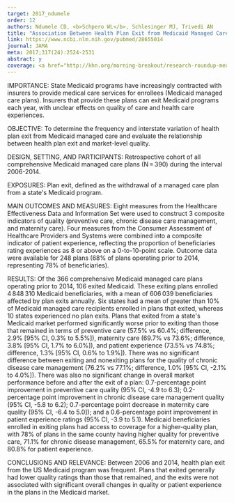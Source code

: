 ```yaml
---
target: 2017_ndumele
order: 12
authors: Ndumele CD, <b>Schpero WL</b>, Schlesinger MJ, Trivedi AN
title: "Association Between Health Plan Exit from Medicaid Managed Care and Quality of Care, 2006-2014"
link: https://www.ncbi.nlm.nih.gov/pubmed/28655014
journal: JAMA
meta: 2017;317(24):2524-2531
abstract: y
coverage: <a href="http://khn.org/morning-breakout/research-roundup-medicaid-costs-for-opioid-addiction-medication-health-exits/" target="_blank">Kaiser Health News</a>
---
```

IMPORTANCE: State Medicaid programs have increasingly contracted with insurers to provide medical care services for enrollees (Medicaid managed care plans). Insurers that provide these plans can exit Medicaid programs each year, with unclear effects on quality of care and health care experiences.

OBJECTIVE: To determine the frequency and interstate variation of health plan exit from Medicaid managed care and evaluate the relationship between health plan exit and market-level quality.

DESIGN, SETTING, AND PARTICIPANTS: Retrospective cohort of all comprehensive Medicaid managed care plans (N = 390) during the interval 2006-2014.

EXPOSURES: Plan exit, defined as the withdrawal of a managed care plan from a state's Medicaid program.

MAIN OUTCOMES AND MEASURES: Eight measures from the Healthcare Effectiveness Data and Information Set were used to construct 3 composite indicators of quality (preventive care, chronic disease care management, and maternity care). Four measures from the Consumer Assessment of Healthcare Providers and Systems were combined into a composite indicator of patient experience, reflecting the proportion of beneficiaries rating experiences as 8 or above on a 0-to-10-point scale. Outcome data were available for 248 plans (68% of plans operating prior to 2014, representing 78% of beneficiaries).

RESULTS: Of the 366 comprehensive Medicaid managed care plans operating prior to 2014, 106 exited Medicaid. These exiting plans enrolled 4 848 310 Medicaid beneficiaries, with a mean of 606 039 beneficiaries affected by plan exits annually. Six states had a mean of greater than 10% of Medicaid managed care recipients enrolled in plans that exited, whereas 10 states experienced no plan exits. Plans that exited from a state's Medicaid market performed significantly worse prior to exiting than those that remained in terms of preventive care (57.5% vs 60.4%; difference, 2.9% [95% CI, 0.3% to 5.5%]), maternity care (69.7% vs 73.6%; difference, 3.8% [95% CI, 1.7% to 6.0%]), and patient experience (73.5% vs 74.8%; difference, 1.3% [95% CI, 0.6% to 1.9%]). There was no significant difference between exiting and nonexiting plans for the quality of chronic disease care management (76.2% vs 77.1%; difference, 1.0% [95% CI, -2.1% to 4.0%]). There was also no significant change in overall market performance before and after the exit of a plan: 0.7-percentage point improvement in preventive care quality (95% CI, -4.9 to 6.3); 0.2-percentage point improvement in chronic disease care management quality (95% CI, -5.8 to 6.2); 0.7-percentage point decrease in maternity care quality (95% CI, -6.4 to 5.0]); and a 0.6-percentage point improvement in patient experience ratings (95% CI, -3.9 to 5.1). Medicaid beneficiaries enrolled in exiting plans had access to coverage for a higher-quality plan, with 78% of plans in the same county having higher quality for preventive care, 71.1% for chronic disease management, 65.5% for maternity care, and 80.8% for patient experience.

CONCLUSIONS AND RELEVANCE: Between 2006 and 2014, health plan exit from the US Medicaid program was frequent. Plans that exited generally had lower quality ratings than those that remained, and the exits were not associated with significant overall changes in quality or patient experience in the plans in the Medicaid market.